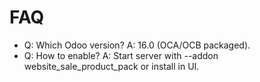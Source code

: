 # FAQ

- Q: Which Odoo version? A: 16.0 (OCA/OCB packaged).
- Q: How to enable? A: Start server with --addon website_sale_product_pack or install in UI.
